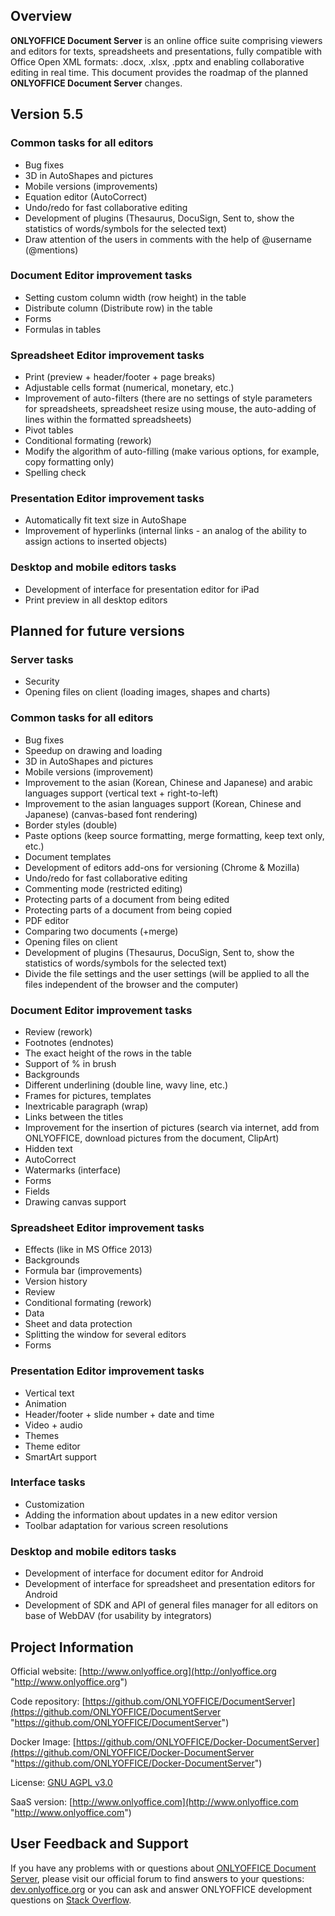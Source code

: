 ## Overview

**ONLYOFFICE Document Server** is an online office suite comprising viewers and editors for texts, spreadsheets and presentations, fully compatible with Office Open XML formats: .docx, .xlsx, .pptx and enabling collaborative editing in real time. This document provides the roadmap of the planned **ONLYOFFICE Document Server** changes.

## Version 5.5

### Common tasks for all editors

* Bug fixes
* 3D in AutoShapes and pictures
* Mobile versions (improvements)
* Equation editor (AutoCorrect)
* Undo/redo for fast collaborative editing 
* Development of plugins (Thesaurus, DocuSign, Sent to, show the statistics of words/symbols for the selected text)
* Draw attention of the users in comments with the help of @username (@mentions)

### Document Editor improvement tasks

* Setting custom column width (row height) in the table
* Distribute column (Distribute row) in the table
* Forms
* Formulas in tables

### Spreadsheet Editor improvement tasks

* Print (preview + header/footer + page breaks)
* Adjustable cells format (numerical, monetary, etc.)
* Improvement of auto-filters (there are no settings of style parameters for spreadsheets, spreadsheet resize using mouse, the auto-adding of lines within the formatted spreadsheets)
* Pivot tables
* Conditional formating (rework)
* Modify the algorithm of auto-filling (make various options, for example, copy formatting only)
* Spelling check

### Presentation Editor improvement tasks

* Automatically fit text size in AutoShape
* Improvement of hyperlinks (internal links - an analog of the ability to assign actions to inserted objects)

### Desktop and mobile editors tasks

* Development of interface for presentation editor for iPad
* Print preview in all desktop editors


## Planned for future versions

### Server tasks

* Security
* Opening files on client (loading images, shapes and charts)

### Common tasks for all editors

* Bug fixes
* Speedup on drawing and loading
* 3D in AutoShapes and pictures
* Mobile versions (improvement)
* Improvement to the asian (Korean, Chinese and Japanese) and arabic languages support (vertical text + right-to-left)
* Improvement to  the asian languages support (Korean, Chinese and Japanese) (canvas-based font rendering)
* Border styles (double)
* Paste options (keep source formatting, merge formatting, keep text only, etc.)
* Document templates
* Development of editors add-ons for versioning (Chrome & Mozilla)
* Undo/redo for fast collaborative editing 
* Commenting mode (restricted editing)
* Protecting parts of a document from being edited
* Protecting parts of a document from being copied
* PDF editor
* Comparing two documents (+merge)
* Opening files on client
* Development of plugins (Thesaurus, DocuSign, Sent to, show the statistics of words/symbols for the selected text)
* Divide the file settings and the user settings (will be applied to all the files independent of the browser and the computer)

### Document Editor improvement tasks

* Review (rework)
* Footnotes (endnotes)
* The exact height of the rows in the table
* Support of % in brush
* Backgrounds
* Different underlining (double line, wavy line, etc.)
* Frames for pictures, templates
* Inextricable paragraph (wrap)
* Links between the titles
* Improvement for the insertion of pictures (search via internet, add from ONLYOFFICE, download pictures from the document, ClipArt)
* Hidden text
* AutoCorrect
* Watermarks (interface)
* Forms
* Fields
* Drawing canvas support

### Spreadsheet Editor improvement tasks

* Effects (like in MS Office 2013)
* Backgrounds
* Formula bar (improvements)
* Version history
* Review
* Conditional formating (rework)
* Data
* Sheet and data protection
* Splitting the window for several editors
* Forms

### Presentation Editor improvement tasks

* Vertical text
* Animation
* Header/footer + slide number + date and time
* Video + audio
* Themes
* Theme editor
* SmartArt support

### Interface tasks
* Customization
* Adding the information about updates in a new editor version
* Toolbar adaptation for various screen resolutions

### Desktop and mobile editors tasks
* Development of interface for document editor for Android
* Development of interface for spreadsheet and presentation editors for Android
* Development of SDK and API of general files manager for all editors on base of WebDAV (for usability by integrators)

## Project Information

Official website: [http://www.onlyoffice.org](http://onlyoffice.org "http://www.onlyoffice.org")

Code repository: [https://github.com/ONLYOFFICE/DocumentServer](https://github.com/ONLYOFFICE/DocumentServer "https://github.com/ONLYOFFICE/DocumentServer")

Docker Image: [https://github.com/ONLYOFFICE/Docker-DocumentServer](https://github.com/ONLYOFFICE/Docker-DocumentServer "https://github.com/ONLYOFFICE/Docker-DocumentServer")

License: [GNU AGPL v3.0](https://help.onlyoffice.com/products/files/doceditor.aspx?fileid=4358397&doc=K0ZUdlVuQzQ0RFhhMzhZRVN4ZFIvaHlhUjN2eS9XMXpKR1M5WEppUk1Gcz0_IjQzNTgzOTci0 "GNU AGPL v3.0")

SaaS version: [http://www.onlyoffice.com](http://www.onlyoffice.com "http://www.onlyoffice.com")

## User Feedback and Support

If you have any problems with or questions about [ONLYOFFICE Document Server][2], please visit our official forum to find answers to your questions: [dev.onlyoffice.org][1] or you can ask and answer ONLYOFFICE development questions on [Stack Overflow][3].

  [1]: http://dev.onlyoffice.org
  [2]: https://github.com/ONLYOFFICE/DocumentServer
  [3]: http://stackoverflow.com/questions/tagged/onlyoffice 
